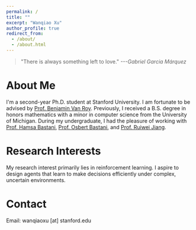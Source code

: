 ```yaml
---
permalink: /
title: ""
excerpt: "Wanqiao Xu"
author_profile: true
redirect_from: 
  - /about/
  - /about.html
---
```

> "There is always something left to love." *---Gabriel Garcia Márquez*

About Me
======
I'm a second-year Ph.D. student at Stanford University. I am fortunate to be advised by [Prof. Benjamin Van Roy](https://web.stanford.edu/~bvr/index.html). Previously, I received a B.S. degree in honors mathematics with a minor in computer science from the University of Michigan. During my undergraduate, I had the pleasure of working with [Prof. Hamsa Bastani](https://hamsabastani.github.io/), [Prof. Osbert Bastani](https://obastani.github.io/), and [Prof. Ruiwei Jiang](https://sites.google.com/site/ruiweijianguf/). 

Research Interests
======
My research interest primarily lies in reinforcement learning. I aspire to design agents that learn to make decisions efficiently under complex, uncertain environments.

Contact
======
Email: wanqiaoxu [at] stanford.edu